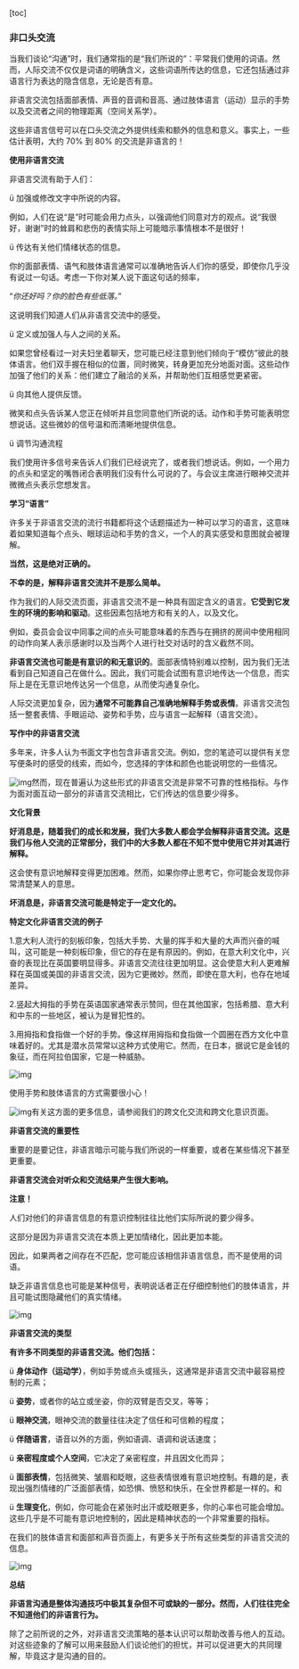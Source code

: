 [toc]



### 非口头交流

当我们谈论“沟通”时，我们通常指的是“我们所说的”：平常我们使用的词语。然而，人际交流不仅仅是词语的明确含义，这些词语所传达的信息，它还包括通过非语言行为表达的隐含信息，无论是否有意。

非语言交流包括面部表情、声音的音调和音高、通过肢体语言（运动）显示的手势以及交流者之间的物理距离（空间关系学）。

这些非语言信号可以在口头交流之外提供线索和额外的信息和意义。事实上，一些估计表明，大约 70% 到 80% 的交流是非语言的！

**使用非语言交流**

非语言交流有助于人们：

ü 加强或修改文字中所说的内容。

例如，人们在说“是”时可能会用力点头，以强调他们同意对方的观点。说“我很好，谢谢”时的耸肩和悲伤的表情实际上可能暗示事情根本不是很好！

ü 传达有关他们情绪状态的信息。

你的面部表情、语气和肢体语言通常可以准确地告诉人们你的感受，即使你几乎没有说过一句话。考虑一下你对某人说下面这句话的频率，

“*你还好吗？你的脸色有些低落。*”

这说明我们知道人们从非语言交流中的感受。

ü 定义或加强人与人之间的关系。

如果您曾经看过一对夫妇坐着聊天，您可能已经注意到他们倾向于“模仿”彼此的肢体语言。他们双手握在相似的位置，同时微笑，转身更加充分地面对面。这些动作加强了他们的关系：他们建立了融洽的关系，并帮助他们互相感觉更紧密。

ü 向其他人提供反馈。

微笑和点头告诉某人您正在倾听并且您同意他们所说的话。动作和手势可能表明您想说话。这些微妙的信号温和而清晰地提供信息。

ü 调节沟通流程

我们使用许多信号来告诉人们我们已经说完了，或者我们想说话。例如，一个用力的点头和坚定的嘴唇闭合表明我们没有什么可说的了。与会议主席进行眼神交流并微微点头表示您想发言。

 

**学习“语言”**

许多关于非语言交流的流行书籍都将这个话题描述为一种可以学习的语言，这意味着如果知道每个点头、眼球运动和手势的含义，一个人的真实感受和意图就会被理解。

**当然，这是绝对正确的。**

**不幸的是，解释非语言交流并不是那么简单。**

作为我们的人际交流页面，非语言交流不是一种具有固定含义的语言。**它受到它发生的环境的影响和驱动**。这些因素包括地方和有关的人，以及文化。

例如，委员会会议中同事之间的点头可能意味着的东西与在拥挤的房间中使用相同的动作向某人表示感谢时以及当两个人进行社交对话时的含义截然不同。

**非语言交流也可能是有意识的和无意识的**。面部表情特别难以控制，因为我们无法看到自己知道自己在做什么。因此，我们可能会试图有意识地传达一个信息，而实际上是在无意识地传达另一个信息，从而使沟通复杂化。

人际交流更加复杂，因为**通常不可能靠自己准确地解释手势或表情**。非语言交流包括一整套表情、手眼运动、姿势和手势，应与语言一起解释（语言交流）。

 

**写作中的非语言交流**

多年来，许多人认为书面文字也包含非语言交流。例如，您的笔迹可以提供有关您写便条时的感受的线索，而如今，您选择的字体和颜色也能说明您的一些情况。

![img](file:///C:/Users/SNORLAX/AppData/Local/Temp/msohtmlclip1/01/clip_image002.png)然而，现在普遍认为这些形式的非语言交流是非常不可靠的性格指标。与作为面对面互动一部分的非语言交流相比，它们传达的信息要少得多。

 

**文化背景**

**好消息是，随着我们的成长和发展，我们大多数人都会学会解释非语言交流。这是我们与他人交流的正常部分，我们中的大多数人都在不知不觉中使用它并对其进行解释。**

这会使有意识地解释变得更加困难。然而，如果你停止思考它，你可能会发现你非常清楚某人的意思。

**坏消息是，非语言交流可能是特定于一定文化的。**

 

**特定文化非语言交流的例子**

1.意大利人流行的刻板印象，包括大手势、大量的挥手和大量的大声而兴奋的喊叫，这可能是一种刻板印象，但它的存在是有原因的。例如，在意大利文化中，兴奋的表现比在英国要明显得多。非语言交流往往更加明显。这会使意大利人更难解释在英国或美国的非语言交流，因为它更微妙。然而，即使在意大利，也存在地域差异。

2.竖起大拇指的手势在英语国家通常表示赞同，但在其他国家，包括希腊、意大利和中东的一些地区，被认为是冒犯性的。

3.用拇指和食指做一个好的手势。像这样用拇指和食指做一个圆圈在西方文化中意味着好的。尤其是潜水员常常以这种方式使用它。然而，在日本，据说它是金钱的象征，而在阿拉伯国家，它是一种威胁。

![img](file:///C:/Users/SNORLAX/AppData/Local/Temp/msohtmlclip1/01/clip_image003.jpg)

 

使用手势和肢体语言的方式需要很小心！

![img](file:///C:/Users/SNORLAX/AppData/Local/Temp/msohtmlclip1/01/clip_image004.png)有关这方面的更多信息，请参阅我们的跨文化交流和跨文化意识页面。

**非语言交流的重要性**

重要的是要记住，非语言暗示可能与我们所说的一样重要，或者在某些情况下甚至更重要。

**非语言交流会对听众和交流结果产生很大影响。**

**注意！**

人们对他们的非语言信息的有意识控制往往比他们实际所说的要少得多。

这部分是因为非语言交流在本质上更加情绪化，因此更加本能。

因此，如果两者之间存在不匹配，您可能应该相信非语言信息，而不是使用的词语。

缺乏非语言信息也可能是某种信号，表明说话者正在仔细控制他们的肢体语言，并且可能试图隐藏他们的真实情绪。

![img](file:///C:/Users/SNORLAX/AppData/Local/Temp/msohtmlclip1/01/clip_image005.png) 



**非语言交流的类型**

**有许多不同类型的非语言交流。他们包括：**

ü **身体动作（运动学）**，例如手势或点头或摇头，这通常是非语言交流中最容易控制的元素；

ü **姿势**，或者你的站立或坐姿，你的双臂是否交叉，等等；

ü **眼神交流**，眼神交流的数量往往决定了信任和可信赖的程度；

ü **伴随语言**，语音以外的方面，例如语调、语调和说话速度；

ü **亲密程度或个人空间**，它决定了亲密程度，并且因文化而异；

ü **面部表情**，包括微笑、皱眉和眨眼，这些表情很难有意识地控制。有趣的是，表现出强烈情绪的广泛面部表情，如恐惧、愤怒和快乐，在全世界都是一样的。和

ü **生理变化**，例如，你可能会在紧张时出汗或眨眼更多，你的心率也可能会增加。这些几乎是不可能有意识地控制的，因此是精神状态的一个非常重要的指标。

 

在我们的肢体语言和面部和声音页面上，有更多关于所有这些类型的非语言交流的信息。

![img](file:///C:/Users/SNORLAX/AppData/Local/Temp/msohtmlclip1/01/clip_image006.png) 



**总结**

**非语言沟通是整体沟通技巧中极其复杂但不可或缺的一部分。然而，人们往往完全不知道他们的非语言行为。**

除了之前所说的之外，对非语言交流策略的基本认识可以帮助改善与他人的互动。对这些迹象的了解可以用来鼓励人们谈论他们的担忧，并可以促进更大的共同理解，毕竟这才是沟通的目的。

 